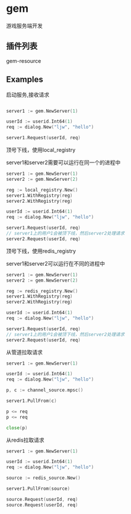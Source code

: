 # gem
游戏服务端开发

## 插件列表
gem-resource


## Examples

启动服务,接收请求 

```go

server1 := gem.NewServer(1)

userId := userid.Int64(1)
req := dialog.New("ljw", "hello")

server1.Request(userId, req)
```

顶号下线，使用local_registry 

server1和server2需要可以运行在同一个的进程中 

```go
server1 := gem.NewServer(1)
server2 := gem.NewServer(2)

reg := local_registry.New()
server1.WithRegistry(reg)
server2.WithRegistry(reg)

userId := userid.Int64(1)
req := dialog.New("ljw", "hello")

server1.Request(userId, req)
// server1上的用户1会被顶下线，然后server2处理请求
server2.Request(userId, req)
```

顶号下线，使用redis_registry 

server1和server2可以运行在不同的进程中 

```go
server1 := gem.NewServer(1)
server2 := gem.NewServer(2)

reg := redis_registry.New()
server1.WithRegistry(reg)
server2.WithRegistry(reg)

userId := userid.Int64(1)
req := dialog.New("ljw", "hello")

server1.Request(userId, req)
// server1上的用户1会被顶下线，然后server2处理请求
server2.Request(userId, req)
```

从管道拉取请求 

```go
server1 := gem.NewServer(1)

userId := userid.Int64(1)
req := dialog.New("ljw", "hello")

p, c := channel_source.mpsc()

server1.PullFrom(c)

p <= req
p <= req

close(p)
```

从redis拉取请求 

```go
server1 := gem.NewServer(1)

userId := userid.Int64(1)
req := dialog.New("ljw", "hello")

source := redis_source.New()

server1.PullFrom(source)

source.Request(userId, req)
source.Request(userId, req)
```